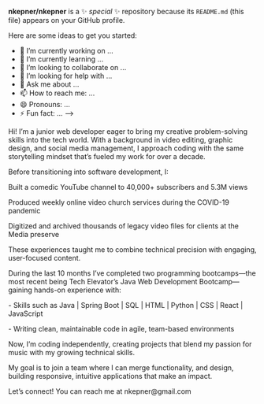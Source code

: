 
**nkepner/nkepner** is a ✨ _special_ ✨ repository because its `README.md` (this file) appears on your GitHub profile.

Here are some ideas to get you started:

- 🔭 I’m currently working on ...
- 🌱 I’m currently learning ...
- 👯 I’m looking to collaborate on ...
- 🤔 I’m looking for help with ...
- 💬 Ask me about ...
- 📫 How to reach me: ...
- 😄 Pronouns: ...
- ⚡ Fun fact: ...
-->

<p> Hi! I’m a junior web developer eager to bring my creative problem-solving skills into the tech world. With a background in video editing, graphic design, and social media management, I approach coding with the same storytelling mindset that’s fueled my work for over a decade.

<p> Before transitioning into software development, I:
<p> Built a comedic YouTube channel to 40,000+ subscribers and 5.3M views
<p> Produced weekly online video church services during the COVID-19 pandemic
<p> Digitized and archived thousands of legacy video files for clients at the Media preserve
<p> These experiences taught me to combine technical precision with engaging, user-focused content.

<p> During the last 10 months I’ve completed two programming bootcamps—the most recent being Tech Elevator’s Java Web Development Bootcamp—gaining hands-on experience with:
<p> - Skills such as Java | Spring Boot | SQL | HTML | Python | CSS | React | JavaScript
<p> - Writing clean, maintainable code in agile, team-based environments

<p> Now, I’m coding independently, creating projects that blend my passion for music with my growing technical skills. 
<p> My goal is to join a team where I can merge functionality, and design, building responsive, intuitive applications that make an impact.

<p> Let’s connect! You can reach me at nkepner@gmail.com
